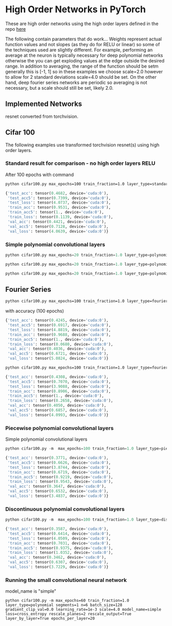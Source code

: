 # High Order Networks in PyTorch
These are high order networks using the high order layers defined in the repo [here](https://github.com/jloveric/high-order-layers-torch)

The following contain parameters that do work...  Weights represent actual function values and not slopes (as they do for RELU or linear) so some of the techniques used are slightly different.  For example, performing an average at the neuron is typically necessary for deep polynomial networks otherwise the you can get exploding values at the
edge outside the desired range.  In addition to averaging, the range of the function should be setm generally this is [-1, 1] so in these examples we choose scale=2.0 however to allow for 2 standard deviations scale=4.0 should be set.  On the other hand, deep fourier series networks are periodic so averaging is not necessary, but a scale should still be set, likely 2.0.
## Implemented Networks

resnet converted from torchvision.

## Cifar 100
The following examples use transformed torchvision resnet(s) using high order layers.

### Standard result for comparison - no high order layers RELU
After 100 epochs with command
```bash
python cifar100.py max_epochs=100 train_fraction=1.0 layer_type=standard segments=1 n=3 batch_size=128 gradient_clip_val=0.0 learning_rate=1e-3 scale=4.0 model_name=resnet18 loss=cross_entropy
```
```python
{'test_acc': tensor(0.4682, device='cuda:0'),
 'test_acc5': tensor(0.7399, device='cuda:0'),
 'test_loss': tensor(4.0737, device='cuda:0'),
 'train_acc': tensor(0.9531, device='cuda:0'),
 'train_acc5': tensor(1., device='cuda:0'),
 'train_loss': tensor(0.1139, device='cuda:0'),
 'val_acc': tensor(0.4421, device='cuda:0'),
 'val_acc5': tensor(0.7128, device='cuda:0'),
 'val_loss': tensor(4.0639, device='cuda:0')}

```

### Simple polynomial convolutional layers

```python
python cifar100.py max_epochs=20 train_fraction=1.0 layer_type=polynomial n=3 batch_size=128 gradient_clip_val=0.0 learning_rate=1e-4 scale=6
```
```python
python cifar100.py max_epochs=20 train_fraction=1.0 layer_type=polynomial n=4 batch_size=128 gradient_clip_val=0.0 learning_rate=1e-4 scale=8 model_name=resnet10
```
```python
python cifar100.py max_epochs=20 train_fraction=1.0 layer_type=polynomial n=4 batch_size=128 gradient_clip_val=0.0 learning_rate=1e-4 scale=10 model_name=resnet18
```
## Fourier Series

```bash
python cifar100.py max_epochs=100 train_fraction=1.0 layer_type=fourier segments=1 n=3 batch_size=128 gradient_clip_val=0.0 learning_rate=1e-3 scale=4.0 model_name=resnet10 loss=cross_entropy
```
with accuracy (100 epochs)
```python
{'test_acc': tensor(0.4245, device='cuda:0'),
 'test_acc5': tensor(0.6917, device='cuda:0'),
 'test_loss': tensor(4.8819, device='cuda:0'),
 'train_acc': tensor(0.9688, device='cuda:0'),
 'train_acc5': tensor(1., device='cuda:0'),
 'train_loss': tensor(0.0680, device='cuda:0'),
 'val_acc': tensor(0.4036, device='cuda:0'),
 'val_acc5': tensor(0.6721, device='cuda:0'),
 'val_loss': tensor(5.0824, device='cuda:0')}

```
```bash
python cifar100.py max_epochs=100 train_fraction=1.0 layer_type=fourier segments=1 n=2 batch_size=128 gradient_clip_val=0.0 learning_rate=1e-3 scale=4.0 model_name=resnet18 loss=cross_entropy
```
```python
{'test_acc': tensor(0.4308, device='cuda:0'),
 'test_acc5': tensor(0.7070, device='cuda:0'),
 'test_loss': tensor(3.9088, device='cuda:0'),
 'train_acc': tensor(0.8906, device='cuda:0'),
 'train_acc5': tensor(1., device='cuda:0'),
 'train_loss': tensor(0.2658, device='cuda:0'),
 'val_acc': tensor(0.4050, device='cuda:0'),
 'val_acc5': tensor(0.6857, device='cuda:0'),
 'val_loss': tensor(4.0993, device='cuda:0')}

```


### Piecewise polynomial convolutional layers
Simple polynomial convolutional layers
```python
python cifar100.py -m  max_epochs=100 train_fraction=1.0 layer_type=piecewise segments=2 n=3 batch_size=128 gradient_clip_val=1.0 learning_rate=1e-3 scale=2.0 model_name=resnet10 loss=cross_entropy rescale_planes=1 rescale_output=True
```
```python
{'test_acc': tensor(0.3771, device='cuda:0'),
 'test_acc5': tensor(0.6626, device='cuda:0'),
 'test_loss': tensor(3.8744, device='cuda:0'),
 'train_acc': tensor(0.6719, device='cuda:0'),
 'train_acc5': tensor(0.9219, device='cuda:0'),
 'train_loss': tensor(0.9543, device='cuda:0'),
 'val_acc': tensor(0.3647, device='cuda:0'),
 'val_acc5': tensor(0.6532, device='cuda:0'),
 'val_loss': tensor(3.4837, device='cuda:0')}
```
### Discontinuous polynomial convolutional layers
```python
python cifar100.py -m  max_epochs=100 train_fraction=1.0 layer_type=discontinuous segments=2 n=3 batch_size=128 gradient_clip_val=0.0 learning_rate=1e-3 scale=2.0 model_name=resnet10 loss=cross_entropy rescale_planes=3 rescale_output=True 
```
```python
{'test_acc': tensor(0.3587, device='cuda:0'),
 'test_acc5': tensor(0.6414, device='cuda:0'),
 'test_loss': tensor(4.0509, device='cuda:0'),
 'train_acc': tensor(0.7031, device='cuda:0'),
 'train_acc5': tensor(0.9375, device='cuda:0'),
 'train_loss': tensor(1.0352, device='cuda:0'),
 'val_acc': tensor(0.3462, device='cuda:0'),
 'val_acc5': tensor(0.6307, device='cuda:0'),
 'val_loss': tensor(3.7229, device='cuda:0')}
```

### Running the small convolutional neural network
model_name is "simple"
```
python cifar100.py -m max_epochs=60 train_fraction=1.0 layer_type=polynomial segments=1 n=6 batch_size=128 gradient_clip_val=0.0 learning_rate=1e-3 scale=4.0 model_name=simple loss=cross_entropy rescale_planes=2 rescale_output=True layer_by_layer=True epochs_per_layer=20
```